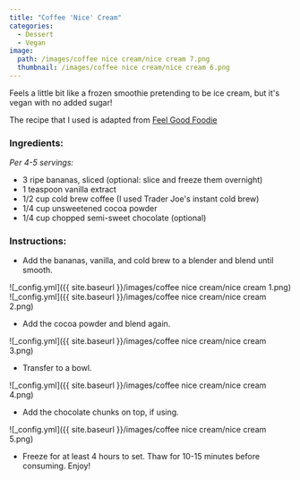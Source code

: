 ```yaml
---
title: "Coffee 'Nice' Cream"
categories:
  - Dessert
  - Vegan
image:
  path: /images/coffee nice cream/nice cream 7.png
  thumbnail: /images/coffee nice cream/nice cream 6.png
---
```


Feels a little bit like a frozen smoothie pretending to be ice cream, but it's vegan with no added sugar!

The recipe that I used is adapted from [Feel Good Foodie](https://feelgoodfoodie.net/recipe/cappuccino-nice-cream/)

### Ingredients:

_Per 4-5 servings:_  

* 3 ripe bananas, sliced (optional: slice and freeze them overnight)
* 1 teaspoon vanilla extract
* 1/2 cup cold brew coffee (I used Trader Joe's instant cold brew)
* 1/4 cup unsweetened cocoa powder
* 1/4 cup chopped semi-sweet chocolate (optional)


### Instructions:

* Add the bananas, vanilla, and cold brew to a blender and blend until smooth.

![_config.yml]({{ site.baseurl }}/images/coffee nice cream/nice cream 1.png)
![_config.yml]({{ site.baseurl }}/images/coffee nice cream/nice cream 2.png)

* Add the cocoa powder and blend again.

![_config.yml]({{ site.baseurl }}/images/coffee nice cream/nice cream 3.png)

* Transfer to a bowl.

![_config.yml]({{ site.baseurl }}/images/coffee nice cream/nice cream 4.png)

* Add the chocolate chunks on top, if using.

![_config.yml]({{ site.baseurl }}/images/coffee nice cream/nice cream 5.png)

* Freeze for at least 4 hours to set. Thaw for 10-15 minutes before consuming. Enjoy!


